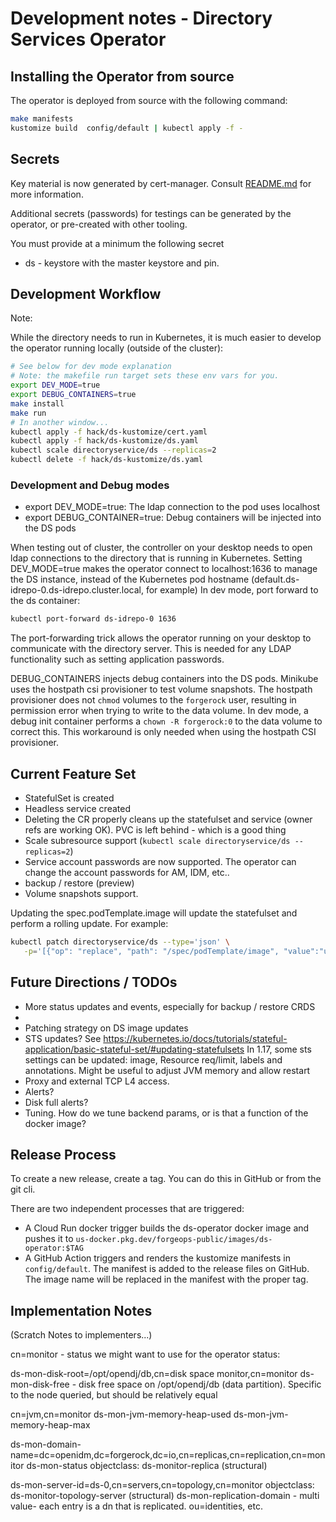 # Development notes - Directory Services Operator

## Installing the Operator from source


The operator is deployed from source with the following command:

```bash
make manifests
kustomize build  config/default | kubectl apply -f -
```

## Secrets

Key material is now generated by cert-manager. Consult [README.md](README.md) for more information.

Additional secrets (passwords) for testings can be generated by the operator, or 
pre-created with other tooling. 

You must provide at a minimum the following secret

* ds - keystore with the master keystore and pin.

## Development Workflow

Note:

While the directory needs to run in Kubernetes, it is much easier to develop the operator running locally (outside of the cluster):

```bash
# See below for dev mode explanation
# Note: the makefile run target sets these env vars for you.
export DEV_MODE=true
export DEBUG_CONTAINERS=true
make install
make run
# In another window...
kubectl apply -f hack/ds-kustomize/cert.yaml
kubectl apply -f hack/ds-kustomize/ds.yaml
kubectl scale directoryservice/ds --replicas=2
kubectl delete -f hack/ds-kustomize/ds.yaml
```

### Development and Debug modes

* export DEV_MODE=true: The ldap connection to the pod uses localhost
* export DEBUG_CONTAINER=true: Debug containers will be injected into the DS pods


When testing out of cluster, the controller on your desktop needs to open ldap connections to the directory that is
running in Kubernetes.
Setting DEV_MODE=true makes the operator connect to localhost:1636 to manage the DS instance, instead of the Kubernetes
pod hostname (default.ds-idrepo-0.ds-idrepo.cluster.local, for example) In dev mode, port forward to the ds container:

```bash
kubectl port-forward ds-idrepo-0 1636
```

The port-forwarding trick allows the operator running on your desktop to communicate with the directory server. This is needed
for any LDAP functionality such as setting application passwords.

DEBUG_CONTAINERS injects debug containers into the DS pods. Minikube uses the hostpath csi provisioner to test
volume snapshots. The hostpath provisioner does not `chmod`  volumes to the `forgerock` user, resulting
in permission error when trying to write to the data volume. In dev mode, a debug init container
performs a `chown -R forgerock:0` to the data volume to correct this. This workaround is only needed when using
the hostpath CSI provisioner.

## Current Feature Set

* StatefulSet is created
* Headless service created
* Deleting the CR properly cleans up the statefulset and service (owner refs are working OK). PVC is left behind - which is a good thing
* Scale subresource support (`kubectl scale directoryservice/ds --replicas=2`)
* Service account passwords are now supported. The operator can change the account passwords for AM, IDM, etc..
* backup / restore  (preview)
* Volume snapshots support.

Updating the spec.podTemplate.image will update the statefulset and perform a rolling update. For example:

```bash
kubectl patch directoryservice/ds --type='json' \
   -p='[{"op": "replace", "path": "/spec/podTemplate/image", "value":"us-docker.pkg.dev/forgeops-public/images/ds:2021-12-01"}]'
```

## Future Directions / TODOs 

* More status updates and events, especially for backup / restore CRDS
* 
* Patching strategy on DS image updates
* STS updates? See https://kubernetes.io/docs/tutorials/stateful-application/basic-stateful-set/#updating-statefulsets
In 1.17, some sts settings can be updated: image, Resource req/limit, labels and annotations. Might be useful to adjust JVM memory and allow restart
* Proxy and external TCP L4 access.
* Alerts?
 * Disk full alerts?
* Tuning. How do we tune backend params, or is that a function of the docker image?


## Release Process

To create a new release, create a tag. You can do this in GitHub or from the git cli. 

There are two independent processes that are triggered:

- A Cloud Run docker trigger builds the ds-operator docker image and pushes it to `us-docker.pkg.dev/forgeops-public/images/ds-operator:$TAG`
- A GitHub Action triggers and renders the kustomize manifests in `config/default`. The manifest is
added to the release files on GitHub. The image name will be replaced in the manifest with the
proper tag. 

## Implementation Notes

(Scratch Notes to implementers...)

cn=monitor - status we might want to use for the operator status:

ds-mon-disk-root=/opt/opendj/db,cn=disk space monitor,cn=monitor
ds-mon-disk-free   - disk free space on /opt/opendj/db (data partition). Specific to the node queried, but should be relatively equal


cn=jvm,cn=monitor
ds-mon-jvm-memory-heap-used
ds-mon-jvm-memory-heap-max

ds-mon-domain-name=dc=openidm\,dc=forgerock\,dc=io,cn=replicas,cn=replication,cn=monitor
ds-mon-status
objectclass: ds-monitor-replica (structural)

ds-mon-server-id=ds-0,cn=servers,cn=topology,cn=monitor
objectclass: ds-monitor-topology-server (structural)
ds-mon-replication-domain - multi value- each entry is a dn that is replicated. ou=identities, etc.


